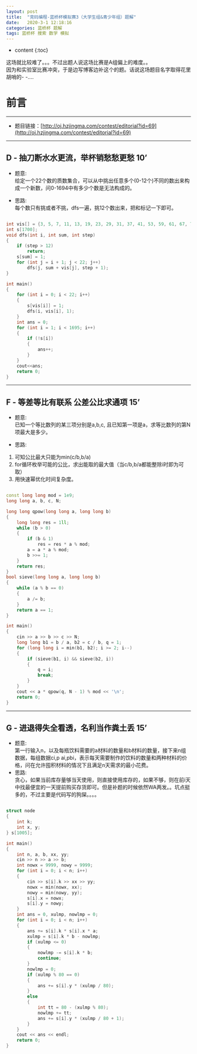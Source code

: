 ```yaml
---
layout: post
title:  "竞码编程-蓝桥杯模拟赛3（大学生组&青少年组）题解"
date:   2020-3-1 12:18:16
categories: 蓝桥杯 题解
tags: 蓝桥杯 搜索 数学 模拟
---
```


* content
{:toc}

这场就比较难了。。。不过出题人说这场比赛是A组偏上的难度。。  
因为和实验室比赛冲突，于是边写博客边补这个的题。话说这场题目名字取得花里胡哨的- -....




# 前言

---

* 题目链接：[http://oj.hzjingma.com/contest/editorial?id=69](http://oj.hzjingma.com/contest/editorial?id=69)

---

## D - 抽刀断水水更流，举杯销愁愁更愁 10’

* 题意:  
给定一个22个数的质数集合，可以从中挑出任意多个(0-12个)不同的数出来构成一个新数，问0-1694中有多少个数是无法构成的。

* 思路:  
每个数只有挑或者不挑，dfs一遍，挑12个数出来，把和标记一下即可。

```c++

int vis[] = {3, 5, 7, 11, 13, 19, 23, 29, 31, 37, 41, 53, 59, 61, 67, 71, 97, 101, 127, 197, 211, 431};
int s[1700];
void dfs(int i, int sum, int step)
{
    if (step > 12)
        return;
    s[sum] = 1;
    for (int j = i + 1; j < 22; j++)
        dfs(j, sum + vis[j], step + 1);
}

int main()
{
    for (int i = 0; i < 22; i++)
    {
        s[vis[i]] = 1;
        dfs(i, vis[i], 1);
    }
    int ans = 0;
    for (int i = 1; i < 1695; i++)
    {
        if (!s[i])
        {
            ans++;
        }
    }
    cout<<ans;
    return 0;
}

```

---

## F - 等差等比有联系 公差公比求通项 15’

* 题意:  
已知一个等比数列的某三项分别是a,b,c, 且已知第一项是a，求等比数列的第N项最大是多少。

* 思路:  
1. 可知公比最大只能为min(c/b,b/a)
2. for循环枚举可能的公比，求出能取的最大值（当c/b,b/a都能整除i时即为可取）
3. 用快速幂优化时间复杂度。

```c++

const long long mod = 1e9;
long long a, b, c, N;

long long qpow(long long a, long long b)
{
	long long res = 1ll;
	while (b > 0)
	{
		if (b & 1)
			res = res * a % mod;
		a = a * a % mod;
		b >>= 1;
	}
	return res;
}
bool sieve(long long a, long long b)
{
	while (a % b == 0)
	{
		a /= b;
	}
	return a == 1;
}

int main()
{
	cin >> a >> b >> c >> N;
	long long b1 = b / a, b2 = c / b, q = 1;
	for (long long i = min(b1, b2); i >= 2; i--)
	{
		if (sieve(b1, i) && sieve(b2, i))
		{
			q = i;
			break;
		}
	}
	cout << a * qpow(q, N - 1) % mod << '\n';
	return 0;
}

```

---

## G - 进退得失全看透，名利当作粪土丢 15’

* 题意:  
第一行输入n，以及每瓶饮料需要的a材料的数量和b材料的数量，接下来n组数据，每组数据ci,p 
ai,pbi，表示每天需要制作的饮料的数量和两种材料的价格，问在允许囤积材料的情况下且满足n天需求的最小花费。
​	
* 思路:  
贪心，如果当前库存量够当天使用，则直接使用库存的，如果不够，则在前i天中找最便宜的一天提前购买存货即可。但是补题的时候依然WA两发。。坑点挺多的，不过主要是代码写的狗屎。。。。

```c++

struct node
{
    int k;
    int x, y;
} s[1005];

int main()
{
    int n, a, b, xx, yy;
    cin >> n >> a >> b;
    int nowx = 9999, nowy = 9999;
    for (int i = 0; i < n; i++)
    {
        cin >> s[i].k >> xx >> yy;
        nowx = min(nowx, xx);
        nowy = min(nowy, yy);
        s[i].x = nowx;
        s[i].y = nowy;
    }
    int ans = 0, xulmp, nowlmp = 0;
    for (int i = 0; i < n; i++)
    {
        ans += s[i].k * s[i].x * a;
        xulmp = s[i].k * b - nowlmp;
        if (xulmp <= 0)
        {
            nowlmp -= s[i].k * b;
            continue;
        }
        nowlmp = 0;
        if (xulmp % 80 == 0)
        {
            ans += s[i].y * (xulmp / 80);
        }
        else
        {
            int tt = 80 - (xulmp % 80);
            nowlmp += tt;
            ans += s[i].y * (xulmp / 80 + 1);
        }
    }
    cout << ans << endl;
    return 0;
}

```


